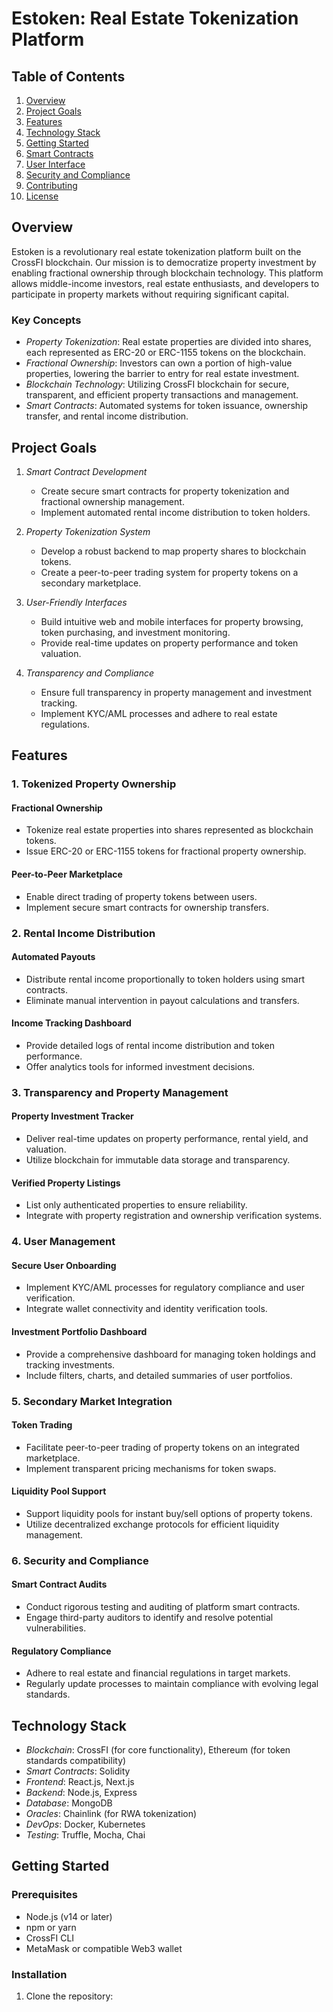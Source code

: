 # Estoken: Real Estate Tokenization Platform

<!-- ![Estoken Logo](/placeholder.svg?height=200&width=200) -->

## Table of Contents
1. [Overview](#overview)
2. [Project Goals](#project-goals)
3. [Features](#features)
4. [Technology Stack](#technology-stack)
5. [Getting Started](#getting-started)
6. [Smart Contracts](#smart-contracts)
7. [User Interface](#user-interface)
8. [Security and Compliance](#security-and-compliance)
9. [Contributing](#contributing)
10. [License](#license)

## Overview

Estoken is a revolutionary real estate tokenization platform built on the CrossFI blockchain. Our mission is to democratize property investment by enabling fractional ownership through blockchain technology. This platform allows middle-income investors, real estate enthusiasts, and developers to participate in property markets without requiring significant capital.

<!-- ![Real Estate Tokenization Concept](/placeholder.svg?height=400&width=600) -->

### Key Concepts

- *Property Tokenization*: Real estate properties are divided into shares, each represented as ERC-20 or ERC-1155 tokens on the blockchain.
- *Fractional Ownership*: Investors can own a portion of high-value properties, lowering the barrier to entry for real estate investment.
- *Blockchain Technology*: Utilizing CrossFI blockchain for secure, transparent, and efficient property transactions and management.
- *Smart Contracts*: Automated systems for token issuance, ownership transfer, and rental income distribution.

## Project Goals

1. *Smart Contract Development*
   - Create secure smart contracts for property tokenization and fractional ownership management.
   - Implement automated rental income distribution to token holders.

2. *Property Tokenization System*
   - Develop a robust backend to map property shares to blockchain tokens.
   - Create a peer-to-peer trading system for property tokens on a secondary marketplace.

3. *User-Friendly Interfaces*
   - Build intuitive web and mobile interfaces for property browsing, token purchasing, and investment monitoring.
   - Provide real-time updates on property performance and token valuation.

4. *Transparency and Compliance*
   - Ensure full transparency in property management and investment tracking.
   - Implement KYC/AML processes and adhere to real estate regulations.

## Features

### 1. Tokenized Property Ownership

#### Fractional Ownership
- Tokenize real estate properties into shares represented as blockchain tokens.
- Issue ERC-20 or ERC-1155 tokens for fractional property ownership.

#### Peer-to-Peer Marketplace
- Enable direct trading of property tokens between users.
- Implement secure smart contracts for ownership transfers.

<!-- ![Tokenization Process](/placeholder.svg?height=300&width=500) -->

### 2. Rental Income Distribution

#### Automated Payouts
- Distribute rental income proportionally to token holders using smart contracts.
- Eliminate manual intervention in payout calculations and transfers.

#### Income Tracking Dashboard
- Provide detailed logs of rental income distribution and token performance.
- Offer analytics tools for informed investment decisions.

### 3. Transparency and Property Management

#### Property Investment Tracker
- Deliver real-time updates on property performance, rental yield, and valuation.
- Utilize blockchain for immutable data storage and transparency.

#### Verified Property Listings
- List only authenticated properties to ensure reliability.
- Integrate with property registration and ownership verification systems.

### 4. User Management

#### Secure User Onboarding
- Implement KYC/AML processes for regulatory compliance and user verification.
- Integrate wallet connectivity and identity verification tools.

#### Investment Portfolio Dashboard
- Provide a comprehensive dashboard for managing token holdings and tracking investments.
- Include filters, charts, and detailed summaries of user portfolios.

<!-- ![User Dashboard Mockup](/placeholder.svg?height=400&width=700) -->

### 5. Secondary Market Integration

#### Token Trading
- Facilitate peer-to-peer trading of property tokens on an integrated marketplace.
- Implement transparent pricing mechanisms for token swaps.

#### Liquidity Pool Support
- Support liquidity pools for instant buy/sell options of property tokens.
- Utilize decentralized exchange protocols for efficient liquidity management.

### 6. Security and Compliance

#### Smart Contract Audits
- Conduct rigorous testing and auditing of platform smart contracts.
- Engage third-party auditors to identify and resolve potential vulnerabilities.

#### Regulatory Compliance
- Adhere to real estate and financial regulations in target markets.
- Regularly update processes to maintain compliance with evolving legal standards.

## Technology Stack

- *Blockchain*: CrossFI (for core functionality), Ethereum (for token standards compatibility)
- *Smart Contracts*: Solidity
- *Frontend*: React.js, Next.js
- *Backend*: Node.js, Express
- *Database*: MongoDB
- *Oracles*: Chainlink (for RWA tokenization)
- *DevOps*: Docker, Kubernetes
- *Testing*: Truffle, Mocha, Chai

## Getting Started

### Prerequisites

- Node.js (v14 or later)
- npm or yarn
- CrossFI CLI
- MetaMask or compatible Web3 wallet

### Installation

1. Clone the repository:
